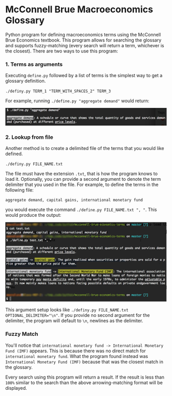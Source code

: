 # McConnell Brue Macroeconomics Glossary
Python program for defining macroeconomics terms using the McConnell Brue Economics textbook. This program allows for searching the glossary and supports fuzzy-matching (every search will return a term, whichever is the closest). There are two ways to use this program:

### 1. Terms as arguments
Executing `define.py` followed by a list of terms is the simplest way to get a glossary definition.

`./definy.py TERM_1 "TERM_WITH_SPACES_2" TERM_3`

For example, running `./define.py "aggregate demand"` would return:

!["Aggregate Demand" output](example_output_ad.png)

### 2. Lookup from file
Another method is to create a delimited file of the terms that you would like defined.

`./definy.py FILE_NAME.txt`

The file must have the extension `.txt`, that is how the program knows to load it. Optionally, you can provide a second argument to denote the term delimiter that you used in the file. For example, to define the terms in the following file:

```
aggregate demand, capital gains, international monetary fund
```

you would execute the command `./define.py FILE_NAME.txt ", "`. This would produce the output:

!["Aggregate Demand" output](example_output_file.png)

This argument setup looks like `./definy.py FILE_NAME.txt OPTIONAL_DELIMITER="\n"`. If you provide no second argument for the delimiter, the program will default to `\n`, newlines as the delimiter.

### Fuzzy Match

You'll notice that `international monetary fund -> International Monetary Fund (IMF)` appears. This is because there was no direct match for `international monetary fund`. What the program found instead was `International Monetary Fund (IMF)` because that was the closest match in the glossary.

Every search using this program will return a result. If the result is less than `100%` similar to the search than the above arrowing-matching format will be displayed.